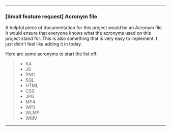 ***

### [Small feature request] Acronym file

A helpful piece of documentation for this project would be an Acronym file. It would ensure that everyone knows what the acronyms used on this project stand for. This is also something that is very easy to implement. I just didn't feel like adding it in today.

Here are some acronyms to start the list off:

> * KA
> * JS
> * PNG
> * SQL
> * HTML
> * CSS
> * JPG
> * MP4
> * WP3
> * WLMP
> * WMV

***
